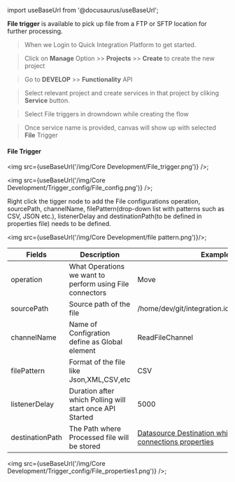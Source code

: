 import useBaseUrl from '@docusaurus/useBaseUrl';


**File trigger** is available to pick up file from a FTP or SFTP location for further processing.

>When we Login to Quick Integration Platform to get started.

>Click on **Manage** Option >> **Projects** >> **Create** to create the new project

>Go to **DEVELOP** >> **Functionality** API

>Select relevant project and create services in that project
by cliking **Service** button.

>Select File triggers in drowndown while creating the flow

>Once service name is provided, canvas will show up with selected **File** Trigger

#### File Trigger

<img src={useBaseUrl('/img/Core Development/File_trigger.png')} />;

<img src={useBaseUrl('/img/Core Development/Trigger_config/File_config.png')} />;

Right click the tigger node to add the File configurations operation, sourcePath, channelName, filePattern(drop-down list with patterns such as CSV, JSON etc.), listenerDelay and destinationPath(to be defined in properties file) needs to be defined.

<img src={useBaseUrl('/img/Core Development/file pattern.png')}/>;

<table>
<thead>
<tr>
<th>Fields</th>
<th>Description</th>
<th>Example</th>
</tr>
</thead>
<tbody>
<tr>
<td>operation</td>
<td>What Operations we want to perform using File connectors</td>
<td>Move</td>
</tr>
<tr>
<td>sourcePath</td>
<td>Source path of the file</td>
<td>/home/dev/git/integration.io/Source/Customers</td>
</tr>
<tr>
<td>channelName</td>
<td>Name of Configration define as Global element</td>
<td>ReadFileChannel</td>
</tr>
<tr>
<td>filePattern</td>
<td>Format of the file like Json,XML,CSV,etc</td>
<td>CSV</td>
</tr>
<tr>
<td>listenerDelay</td>
<td>Duration after which Polling will start once API Started</td>
<td>5000</td>
</tr>
<tr>
<td>destinationPath</td>
<td>The Path where Processed file will be stored</td>
<td><a href="/docs/Core Development/Property Config/Connection Properties/DataSource FILE"target="_blank"> Datasource Destination which is configured in connections properties</a></td>
</tr>
</tbody>
</table>


<img src={useBaseUrl('/img/Core Development/Trigger_config/File_properties1.png')} />;
